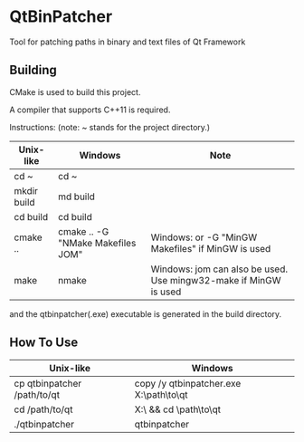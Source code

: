 # QtBinPatcher
Tool for patching paths in binary and text files of Qt Framework

## Building
CMake is used to build this project.

A compiler that supports C++11 is required.

Instructions: (note: ~ stands for the project directory.)


| Unix-like                   | Windows                                 | Note                                                              |
|-----------------------------|-----------------------------------------|-------------------------------------------------------------------|
| cd ~                        | cd ~                                    |                                                                   |
| mkdir build                 | md build                                |                                                                   |
| cd build                    | cd build                                |                                                                   |
| cmake ..                    | cmake .. -G "NMake Makefiles JOM"       | Windows: or -G "MinGW Makefiles" if MinGW is used                 |
| make                        | nmake                                   | Windows: jom can also be used. Use mingw32-make if MinGW is used  |

and the qtbinpatcher(.exe) executable is generated in the build directory.

## How To Use

| Unix-like                   | Windows                                 |
|-----------------------------|-----------------------------------------|
| cp qtbinpatcher /path/to/qt | copy /y qtbinpatcher.exe X:\path\to\qt  |
| cd /path/to/qt              | X:\ && cd \path\to\qt                   |
| ./qtbinpatcher              | qtbinpatcher                            |


